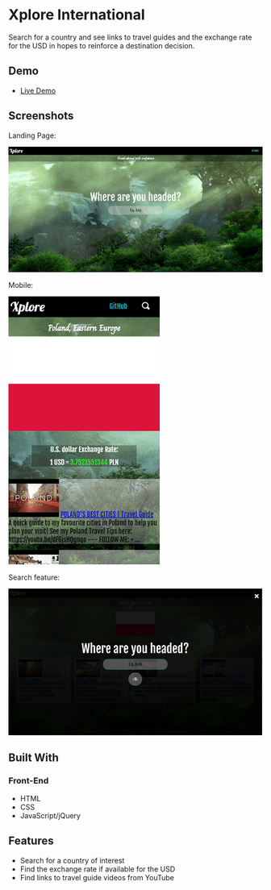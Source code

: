 # Xplore International
Search for a country and see links to travel guides and the exchange rate for the USD in hopes to reinforce a destination decision.

## Demo

- [Live Demo](https://erickmtza.github.io/Xplore-Capstone-Project-1/)

## Screenshots
Landing Page:

![login screen](/Img/first-look.PNG)

Mobile:

![mobile](/Img/mobile-view.PNG)

Search feature:

![Search](/Img/search-feature.PNG)

## Built With

### Front-End
* HTML
* CSS
* JavaScript/jQuery

## Features

* Search for a country of interest
* Find the exchange rate if available for the USD
* Find links to travel guide videos from YouTube

